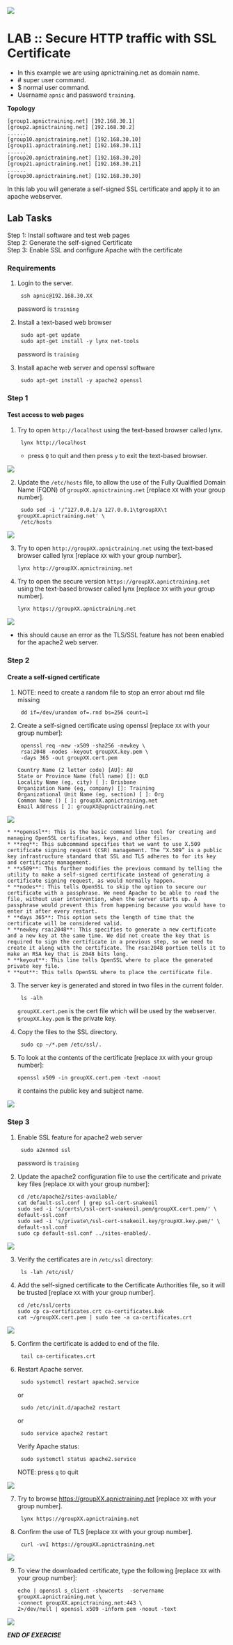 ![](images/apnic_logo.png)
# LAB :: Secure HTTP traffic with SSL Certificate

* In this example we are using apnictraining.net as domain name.  
* \# super user command.  
* $  normal user command.  
* Username `apnic` and password `training`.


**Topology** 
	
	[group1.apnictraining.net] [192.168.30.1]
	[group2.apnictraining.net] [192.168.30.2]
	......  
	[group10.apnictraining.net] [192.168.30.10]  
	[group11.apnictraining.net] [192.168.30.11]  
	......  
	[group20.apnictraining.net] [192.168.30.20]  
	[group21.apnictraining.net] [192.168.30.21]  
	......
	[group30.apnictraining.net] [192.168.30.30]  

In this lab you will generate a self-signed SSL certificate and apply it to an apache webserver.

## Lab Tasks
Step 1: Install software and test web pages<br>
Step 2: Generate the self-signed Certificate <br>
Step 3: Enable SSL and configure Apache with the certificate<br>

### <a name="fenced-code-block">Requirements</a>

1. Login to the server.

		ssh apnic@192.168.30.XX
		
	password is `training`
	
2. Install a text-based web browser 

		sudo apt-get update
		sudo apt-get install -y lynx net-tools
		
	password is `training`
		
3. Install apache web server and openssl software

		sudo apt-get install -y apache2 openssl
	
### <a name="fenced-code-block">Step 1</a>
#### Test access to web pages
1. Try to open `http://localhost` using the text-based browser called lynx.

		lynx http://localhost
	
	* press `Q` to quit and then press `y` to exit the text-based browser. 

![](images/01_image.png)
	
2. Update the `/etc/hosts` file, to allow the use of the Fully Qualified Domain Name (FQDN) of `groupXX.apnictraining.net` [replace `XX` with your group number].

		sudo sed -i '/^127.0.0.1/a 127.0.0.1\tgroupXX\t groupXX.apnictraining.net' \
		/etc/hosts
		
![](images/03_image.png)
		
3.  Try to open `http://groupXX.apnictraining.net` using the text-based browser called lynx [replace `XX` with your group number].

		lynx http://groupXX.apnictraining.net
		
4. Try to open the secure version `https://groupXX.apnictraining.net` using the text-based browser called lynx [replace `XX` with your group number].

	```
	lynx https://groupXX.apnictraining.net
	```
		
![](images/02_image.png)
		
	
* this should cause an error as the TLS/SSL feature has not been enabled for the apache2 web server.

### <a name="fenced-code-block">Step 2</a>
#### Create a self-signed certificate
1. NOTE: need to create a random file to stop an error about rnd file missing
	
		dd if=/dev/urandom of=.rnd bs=256 count=1

2. Create a self-signed certificate using openssl [replace `XX` with your group number]:<br>
   
		openssl req -new -x509 -sha256 -newkey \ 
		rsa:2048 -nodes -keyout groupXX.key.pem \
		-days 365 -out groupXX.cert.pem

	```markup
	Country Name (2 letter code) [AU]: AU
	State or Province Name (full name) []: QLD
	Locality Name (eg, city) [ ]: Brisbane
	Organization Name (eg, company) []: Training
	Organizational Unit Name (eg, section) [ ]: Org
	Common Name () [ ]: groupXX.apnictraining.net
	Email Address [ ]: groupXX@apnictraining.net
	``` 
![](images/04_image.png)

	* **openssl**: This is the basic command line tool for creating and managing OpenSSL certificates, keys, and other files.
	* **req**: This subcommand specifies that we want to use X.509 certificate signing request (CSR) management. The “X.509” is a public key infrastructure standard that SSL and TLS adheres to for its key and certificate management. 
	* **x509**: This further modifies the previous command by telling the utility to make a self-signed certificate instead of generating a certificate signing request, as would normally happen.
	* **nodes**: This tells OpenSSL to skip the option to secure our certificate with a passphrase. We need Apache to be able to read the file, without user intervention, when the server starts up. A passphrase would prevent this from happening because you would have to enter it after every restart.
	* **days 365**: This option sets the length of time that the certificate will be considered valid. 
	* **newkey rsa:2048**: This specifies to generate a new certificate and a new key at the same time. We did not create the key that is required to sign the certificate in a previous step, so we need to create it along with the certificate. The rsa:2048 portion tells it to make an RSA key that is 2048 bits long.
	* **keyout**: This line tells OpenSSL where to place the generated private key file.
	* **out**: This tells OpenSSL where to place the certificate file.

3. The server key is generated and stored in two files in the current folder.

		ls -alh 

	`groupXX.cert.pem` is the cert file which will be used by the webserver. 		
	`groupXX.key.pem` is the private key.

3. Copy the files to the SSL directory.

		sudo cp ~/*.pem /etc/ssl/.

4. To look at the contents of the certificate [replace `XX` with your group number]:

	```
	openssl x509 -in groupXX.cert.pem -text -noout
	```
	
	it contains the public key and subject name.

![](images/05_image.png)

### <a name="fenced-code-block">Step 3</a>

1. Enable SSL feature for apache2 web server

		sudo a2enmod ssl

	password is `training`

2. Update the apache2 configuration file to use the certificate and private key files [replace `XX` with your group number]: 

	```
	cd /etc/apache2/sites-available/
	cat default-ssl.conf | grep ssl-cert-snakeoil
	sudo sed -i 's/certs\/ssl-cert-snakeoil.pem/groupXX.cert.pem/' \ 
	default-ssl.conf
	sudo sed -i 's/private\/ssl-cert-snakeoil.key/groupXX.key.pem/' \ 
	default-ssl.conf
	sudo cp default-ssl.conf ../sites-enabled/.
	``` 

![](images/06_image.png)

3. Verify the certificates are in `/etc/ssl` directory:

		ls -lah /etc/ssl/ 

4. Add the self-signed certificate to the Certificate Authorities file, so it will be trusted [replace `XX` with your group number].

	```
	cd /etc/ssl/certs
	sudo cp ca-certificates.crt ca-certificates.bak
	cat ~/groupXX.cert.pem | sudo tee -a ca-certificates.crt
	```
		
![](images/07_image.png)

5. Confirm the certificate is added to end of the file.

		tail ca-certificates.crt

6. Restart Apache server. 

		sudo systemctl restart apache2.service
	
	or

		sudo /etc/init.d/apache2 restart

	or

		sudo service apache2 restart

	Verify Apache status:

		sudo systemctl status apache2.service
		
	NOTE: press `q` to quit
	
![](images/08_image.png)
	
7. Try to browse https://groupXX.apnictraining.net [replace `XX` with your group number]. 

		lynx https://groupXX.apnictraining.net

8. Confirm the use of TLS [replace `XX` with your group number].

		curl -vvI https://groupXX.apnictraining.net
		
![](images/09_image.png)
		
9. To view the downloaded certificate, type the following [replace `XX` with your group number]:

	``` 
	echo | openssl s_client -showcerts  -servername groupXX.apnictraining.net \
	-connect groupXX.apnictraining.net:443 \
	2>/dev/null | openssl x509 -inform pem -noout -text 
	```

![](images/10_image.png)
				
***END OF EXERCISE***